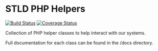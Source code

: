STLD PHP Helpers
================

[![Build Status](https://travis-ci.org/STLD/php-helpers.svg?branch=master)](https://travis-ci.org/STLD/php-helpers)
[![Coverage Status](https://coveralls.io/repos/STLD/php-helpers/badge.png)](https://coveralls.io/r/STLD/php-helpers)

Collection of PHP helper classes to help interact with our systems.

Full documentation for each class can be found in the /docs directory.